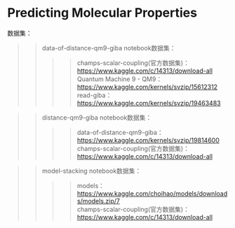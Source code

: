 # Predicting Molecular Properties
数据集：  
>>data-of-distance-qm9-giba notebook数据集：  
>>>>champs-scalar-coupling(官方数据集)：https://www.kaggle.com/c/14313/download-all  
>>>>Quantum Machine 9 - QM9：https://www.kaggle.com/kernels/svzip/15612312  
>>>>read-giba：https://www.kaggle.com/kernels/svzip/19463483  

>>distance-qm9-giba notebook数据集：  
>>>>data-of-distance-qm9-giba：https://www.kaggle.com/kernels/svzip/19814600  
>>>>champs-scalar-coupling(官方数据集)：https://www.kaggle.com/c/14313/download-all  

>>model-stacking notebook数据集：  
>>>>models：https://www.kaggle.com/choihao/models/downloads/models.zip/7  
>>>>champs-scalar-coupling(官方数据集)：https://www.kaggle.com/c/14313/download-all  
